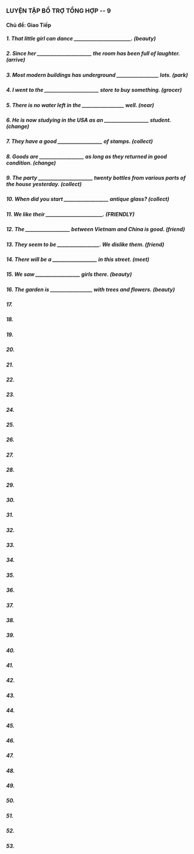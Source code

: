 ### LUYỆN TẬP BỔ TRỢ TỔNG HỢP -- 9
#### Chủ đề: Giao Tiếp
##### 1. That little girl can dance _______________________. (beauty)
##### 2. Since her ______________________ the room has been full of laughter. (arrive)
##### 3. Most modern buildings has underground _________________ lots. (park)
##### 4. I went to the ______________________ store to buy something. (grocer)
##### 5. There is no water left in the _________________ well. (near)
##### 6. He is now studying in the USA as an __________________ student. (change)
##### 7. They have a good __________________ of stamps. (collect)
##### 8. Goods are __________________ as long as they returned in good condition. (change)
##### 9. The party ______________________ twenty bottles from various parts of the house yesterday. (collect)
##### 10. When did you start __________________ antique glass? (collect)
##### 11. We like their _______________________. (FRIENDLY)
##### 12. The __________________ between Vietnam and China is good. (friend)
##### 13. They seem to be _________________. We dislike them. (friend)
##### 14. There will be a __________________ in this street. (meet)
##### 15. We saw __________________ girls there. (beauty)
##### 16. The garden is _________________ with trees and flowers. (beauty)
##### 17.
##### 18.
##### 19.
##### 20.
##### 21.
##### 22.
##### 23.
##### 24.
##### 25.
##### 26.
##### 27.
##### 28.
##### 29.
##### 30.
##### 31.
##### 32.
##### 33.
##### 34.
##### 35.
##### 36.
##### 37.
##### 38.
##### 39.
##### 40.
##### 41.
##### 42.
##### 43.
##### 44.
##### 45.
##### 46.
##### 47.
##### 48.
##### 49.
##### 50.
##### 51.
##### 52.
##### 53.

